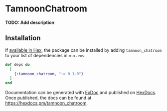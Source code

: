 # TamnoonChatroom

**TODO: Add description**

## Installation

If [available in Hex](https://hex.pm/docs/publish), the package can be installed
by adding `tamnoon_chatroom` to your list of dependencies in `mix.exs`:

```elixir
def deps do
  [
    {:tamnoon_chatroom, "~> 0.1.0"}
  ]
end
```

Documentation can be generated with [ExDoc](https://github.com/elixir-lang/ex_doc)
and published on [HexDocs](https://hexdocs.pm). Once published, the docs can
be found at <https://hexdocs.pm/tamnoon_chatroom>.

